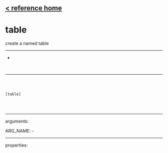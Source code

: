 [< reference home](index.html)
---

# table


create a named table

---

-
<br>


---


```



[table]


            
```

---
arguments:

ARG_NAME: -<br>

---
properties:


